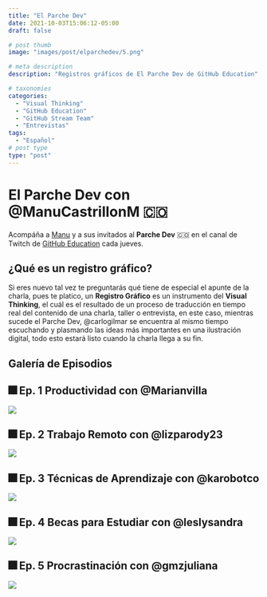```yaml
---
title: "El Parche Dev"
date: 2021-10-03T15:06:12-05:00
draft: false

# post thumb
image: "images/post/elparchedev/5.png"

# meta description
description: "Registros gráficos de El Parche Dev de GitHub Education"

# taxonomies
categories:
  - "Visual Thinking"
  - "GitHub Education"
  - "GitHub Stream Team"
  - "Entrevistas"
tags:
  - "Español"
# post type
type: "post"
---
```


# El Parche Dev con @ManuCastrillonM 🇨🇴

Acompáña a [Manu](https://twitter.com/ManuCastrillonM) y a sus invitados al **Parche Dev** 🇨🇴 en el canal de Twitch de [GitHub Education](https://twitch.tv/githubeducation) cada jueves.

## ¿Qué es un registro gráfico?

Si eres nuevo tal vez te preguntarás qué tiene de especial el apunte de la charla, pues te platico, un **Registro Gráfico** es un instrumento del **Visual Thinking**, el cuál es el resultado de un proceso de traducción en tiempo real del contenido de una charla, taller o entrevista, en este caso, mientras sucede el Parche Dev, @carlogilmar se encuentra al mismo tiempo escuchando y plasmando las ideas más importantes en una ilustración digital, todo esto estará listo cuando la charla llega a su fin.

## Galería de Episodios

## 🎆 Ep. 1 Productividad con @Marianvilla

![](../../images/post/elparchedev/1.png)

## 🎆 Ep. 2 Trabajo Remoto con @lizparody23

![](../../images/post/elparchedev/2.png)

## 🎆 Ep. 3 Técnicas de Aprendizaje con @karobotco

![](../../images/post/elparchedev/3.png)

## 🎆 Ep. 4 Becas para Estudiar con @leslysandra

![](../../images/post/elparchedev/4.png)

## 🎆 Ep. 5 Procrastinación con @gmzjuliana

![](../../images/post/elparchedev/5.png)


